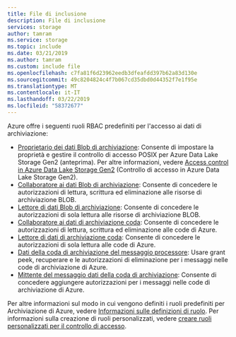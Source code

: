 ```yaml
---
title: File di inclusione
description: File di inclusione
services: storage
author: tamram
ms.service: storage
ms.topic: include
ms.date: 03/21/2019
ms.author: tamram
ms.custom: include file
ms.openlocfilehash: c7fa81f6d23962eedb3dfeafdd397b62a83d130e
ms.sourcegitcommit: 49c8204824c4f7b067cd35dbd0d44352f7e1f95e
ms.translationtype: MT
ms.contentlocale: it-IT
ms.lasthandoff: 03/22/2019
ms.locfileid: "58372677"
---
```

Azure offre i seguenti ruoli RBAC predefiniti per l'accesso ai dati di archiviazione:

- [Proprietario dei dati Blob di archiviazione](../articles/role-based-access-control/built-in-roles.md#storage-blob-data-owner-preview): Consente di impostare la proprietà e gestire il controllo di accesso POSIX per Azure Data Lake Storage Gen2 (anteprima). Per altre informazioni, vedere [Access control in Azure Data Lake Storage Gen2](../articles/storage/blobs/data-lake-storage-access-control.md) (Controllo di accesso in Azure Data Lake Storage Gen2).
- [Collaboratore ai dati Blob di archiviazione](../articles/role-based-access-control/built-in-roles.md#storage-blob-data-contributor-preview): Consente di concedere le autorizzazioni di lettura, scrittura ed eliminazione alle risorse di archiviazione BLOB.
- [Lettore di dati Blob di archiviazione](../articles/role-based-access-control/built-in-roles.md#storage-blob-data-reader-preview): Consente di concedere le autorizzazioni di sola lettura alle risorse di archiviazione BLOB.
- [Collaboratore ai dati di archiviazione coda](../articles/role-based-access-control/built-in-roles.md#storage-queue-data-contributor-preview): Consente di concedere le autorizzazioni di lettura, scrittura ed eliminazione alle code di Azure.
- [Lettore di dati di archiviazione coda](../articles/role-based-access-control/built-in-roles.md#storage-queue-data-reader-preview): Consente di concedere le autorizzazioni di sola lettura alle code di Azure.
- [Dati della coda di archiviazione del messaggio processore](../articles/role-based-access-control/built-in-roles.md#storage-queue-data-message-processor-preview): Usare grant peek, recuperare e le autorizzazioni di eliminazione per i messaggi nelle code di archiviazione di Azure.
- [Mittente del messaggio dati della coda di archiviazione](../articles/role-based-access-control/built-in-roles.md#storage-queue-data-message-sender-preview): Consente di concedere aggiungere autorizzazioni per i messaggi nelle code di archiviazione di Azure.

Per altre informazioni sul modo in cui vengono definiti i ruoli predefiniti per Archiviazione di Azure, vedere [Informazioni sulle definizioni di ruolo](../articles/role-based-access-control/role-definitions.md#management-and-data-operations-preview). Per informazioni sulla creazione di ruoli personalizzati, vedere [creare ruoli personalizzati per il controllo di accesso](../articles/role-based-access-control/custom-roles.md). 
